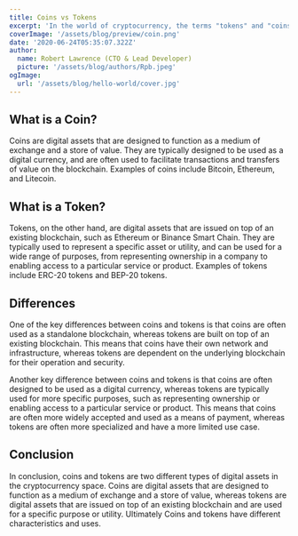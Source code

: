 ```yaml
---
title: Coins vs Tokens
excerpt: 'In the world of cryptocurrency, the terms "tokens" and "coins" are often used interchangeably...'
coverImage: '/assets/blog/preview/coin.png'
date: '2020-06-24T05:35:07.322Z'
author: 
  name: Robert Lawrence (CTO & Lead Developer)
  picture: '/assets/blog/authors/Rpb.jpeg'
ogImage:
  url: '/assets/blog/hello-world/cover.jpg'
---
```


## What is a Coin?
Coins are digital assets that are designed to function as a medium of exchange and a store of value. They are typically designed to be used as a digital currency, and are often used to facilitate transactions and transfers of value on the blockchain. Examples of coins include Bitcoin, Ethereum, and Litecoin.

## What is a Token?

Tokens, on the other hand, are digital assets that are issued on top of an existing blockchain, such as Ethereum or Binance Smart Chain. They are typically used to represent a specific asset or utility, and can be used for a wide range of purposes, from representing ownership in a company to enabling access to a particular service or product. Examples of tokens include ERC-20 tokens and BEP-20 tokens.

## Differences

One of the key differences between coins and tokens is that coins are often used as a standalone blockchain, whereas tokens are built on top of an existing blockchain. This means that coins have their own network and infrastructure, whereas tokens are dependent on the underlying blockchain for their operation and security.

Another key difference between coins and tokens is that coins are often designed to be used as a digital currency, whereas tokens are typically used for more specific purposes, such as representing ownership or enabling access to a particular service or product. This means that coins are often more widely accepted and used as a means of payment, whereas tokens are often more specialized and have a more limited use case.

## Conclusion

In conclusion, coins and tokens are two different types of digital assets in the cryptocurrency space. Coins are digital assets that are designed to function as a medium of exchange and a store of value, whereas tokens are digital assets that are issued on top of an existing blockchain and are used for a specific purpose or utility. Ultimately Coins and tokens have different characteristics and uses.
